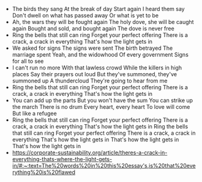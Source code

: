 - The birds they sang
  At the break of day
  Start again
  I heard them say
  Don't dwell on what has passed away
  Or what is yet to be
- Ah, the wars they will be fought again
  The holy dove, she will be caught again
  Bought and sold, and bought again
  The dove is never free
- Ring the bells that still can ring
  Forget your perfect offering
  There is a crack, a crack in everything
  That's how the light gets in
- We asked for signs
  The signs were sent
  The birth betrayed
  The marriage spent
  Yeah, and the widowhood
  Of every government
  Signs for all to see
- I can't run no more
  With that lawless crowd
  While the killers in high places
  Say their prayers out loud
  But they've summoned, they've summoned up
  A thundercloud
  They're going to hear from me
- Ring the bells that still can ring
  Forget your perfect offering
  There is a crack, a crack in everything
  That's how the light gets in
- You can add up the parts
  But you won't have the sum
  You can strike up the march
  There is no drum
  Every heart, every heart
  To love will come
  But like a refugee
- Ring the bells that still can ring
  Forget your perfect offering
  There is a crack, a crack in everything
  That's how the light gets in
  Ring the bells that still can ring
  Forget your perfect offering
  There is a crack, a crack in everything
  That's how the light gets in
  That's how the light gets in
  That's how the light gets in
- https://corporate-sustainability.org/article/theres-a-crack-in-everything-thats-where-the-light-gets-in/#:~:text=The%20words%20in%20this%20essay's,is%20that%20everything%20is%20flawed